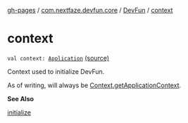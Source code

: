 [gh-pages](../../index.md) / [com.nextfaze.devfun.core](../index.md) / [DevFun](index.md) / [context](./context.md)

# context

`val context: `[`Application`](https://developer.android.com/reference/android/app/Application.html) [(source)](https://github.com/NextFaze/dev-fun/tree/master/devfun/src/main/java/com/nextfaze/devfun/core/DevFun.kt#L268)

Context used to initialize DevFun.

As of writing, will always be [Context.getApplicationContext](https://developer.android.com/reference/android/content/Context.html#getApplicationContext()).

**See Also**

[initialize](initialize.md)

